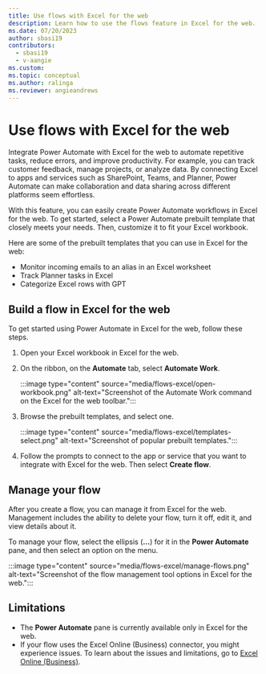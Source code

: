 ```yaml
---
title: Use flows with Excel for the web
description: Learn how to use the flows feature in Excel for the web.
ms.date: 07/20/2023
author: sbasi19
contributors:
  - sbasi19
  - v-aangie
ms.custom: 
ms.topic: conceptual
ms.author: ralinga
ms.reviewer: angieandrews
---
```


# Use flows with Excel for the web

Integrate Power Automate with Excel for the web to automate repetitive tasks, reduce errors, and improve productivity. For example, you can track customer feedback, manage projects, or analyze data. By connecting Excel to apps and services such as SharePoint, Teams, and Planner, Power Automate can make collaboration and data sharing across different platforms seem effortless.

With this feature, you can easily create Power Automate workflows in Excel for the web. To get started, select a Power Automate prebuilt template that closely meets your needs. Then, customize it to fit your Excel workbook.

Here are some of the prebuilt templates that you can use in Excel for the web:

- Monitor incoming emails to an alias in an Excel worksheet
- Track Planner tasks in Excel
- Categorize Excel rows with GPT

## Build a flow in Excel for the web

To get started using Power Automate in Excel for the web, follow these steps.

1. Open your Excel workbook in Excel for the web.
1. On the ribbon, on the **Automate** tab, select **Automate Work**.

    :::image type="content" source="media/flows-excel/open-workbook.png" alt-text="Screenshot of the Automate Work command on the Excel for the web toolbar.":::

1. Browse the prebuilt templates, and select one.

    :::image type="content" source="media/flows-excel/templates-select.png" alt-text="Screenshot of popular prebuilt templates.":::

1. Follow the prompts to connect to the app or service that you want to integrate with Excel for the web. Then select **Create flow**.

## Manage your flow

After you create a flow, you can manage it from Excel for the web. Management includes the ability to delete your flow, turn it off, edit it, and view details about it.

To manage your flow, select the ellipsis (**&hellip;**) for it in the **Power Automate** pane, and then select an option on the menu.

:::image type="content" source="media/flows-excel/manage-flows.png" alt-text="Screenshot of the flow management tool options in Excel for the web.":::

## Limitations

- The **Power Automate** pane is currently available only in Excel for the web.
- If your flow uses the Excel Online (Business) connector, you might experience issues. To learn about the issues and limitations, go to [Excel Online (Business)](/connectors/excelonlinebusiness#general-known-issues-and-limitations).

